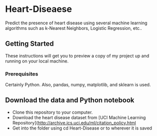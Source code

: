# Heart-Diseaese
Predict the presence of heart disease using several machine learning algorithms such as k-Nearest Neighbors, Logistic Regression, etc..

## Getting Started
These instructions will get you to preview a copy of my project up and running on your local machine.

### Prerequisites
Certainly Python. Also, pandas, numpy, matplotlib, and sklearn is used.

## Download the data and Python notebook
* Clone this repository to your computer.
* Download the heart disease dataset from [UCI Machine Learning Repository](http://archive.ics.uci.edu/ml/citation_policy.html
* Get into the folder using cd Heart-Disease or to wherever it is saved

